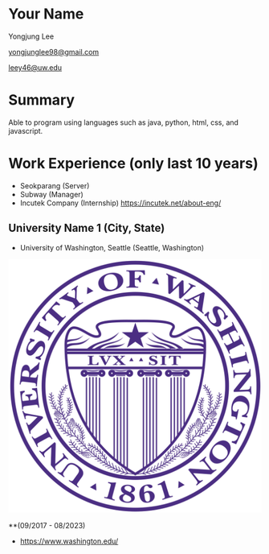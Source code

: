 # Your Name

Yongjung Lee

yongjunglee98@gmail.com

leey46@uw.edu

# Summary

Able to program using languages such as java, python, html, css, and javascript. 

# Work Experience (only last 10 years)
- Seokparang (Server)
- Subway (Manager)
- Incutek Company (Internship) https://incutek.net/about-eng/
## University Name 1 (City, State)

* University of Washington, Seattle (Seattle, Washington)

![Alt text](logo.png)

**(09/2017 - 08/2023)
- https://www.washington.edu/



